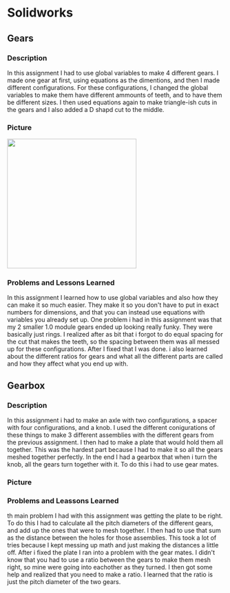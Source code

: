 # Solidworks

## Gears
### Description
In this assignment I had to use global variables to make 4 different gears. I made one gear at first, using equations as the dimentions, and then I made different configurations. For these configurations, I changed the global variables to make them have different ammounts of teeth, and to have them be different sizes. I then used equations again to make triangle-ish cuts in the gears and I also added a D shapd cut to the middle. 
### Picture
<img src="Solidworks/pictures/gears.png" width="300px"/>

### Problems and Lessons Learned
In this assignment I learned how to use global variables and also how they can make it so much easier. They make it so you don't have to put in exact numbers for dimensions, and that you can instead use equations with variables you already set up. One problem i had in this assignment was that my 2 smaller 1.0 module gears ended up looking really funky. They were basically just rings. I realized after as bit that i forgot to do equal spacing for the cut that makes the teeth, so the spacing between them was all messed up for these configurations. After I fixed that I was done. i also learned about the different ratios for gears and what all the different parts are called and how they affect what you end up with.

## Gearbox
### Description
In this assignment i had to make an axle with two configurations, a spacer with four configurations, and a knob. I used the different conigurations of these things to make 3 different assemblies with the different gears from the previous assignment. I then had to make a plate that would hold them all together. This was the hardest part because I had to make it so all the gears meshed together perfectly. In the end I had a gearbox that when i turn the knob, all the gears turn together with it. To do this i had to use gear mates.
### Picture
### Problems and Leassons Learned
th main problem I had with this assignment was getting the plate to be right. To do this I had to calculate all the pitch diameters of the different gears, and add up the ones that were to mesh together. I then had to use that sum as the distance between the holes for those assemblies. This took a lot of tries because I kept messing up math and just making the distances a little off. After i fixed the plate I ran into a problem with the gear mates. I didn't know that you had to use a ratio between the gears to make them mesh right, so mine were going into eachother as they turned. I then got some help and realized that you need to make a ratio. I learned that the ratio is just the pitch diameter of the two gears. 

